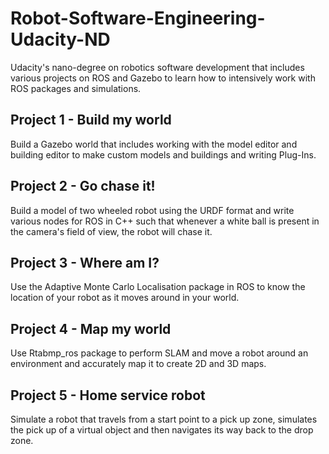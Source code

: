 # Robot-Software-Engineering-Udacity-ND
Udacity's nano-degree on robotics software development that includes various projects on ROS and Gazebo to learn how to intensively work with ROS packages and simulations.

## Project 1 - Build my world
Build a Gazebo world that includes working with the model editor and building editor to make custom models and buildings and writing Plug-Ins.

## Project 2 - Go chase it!
Build a model of two wheeled robot using the URDF format and write various nodes for ROS in C++ such that whenever a white ball is present in the camera's field of view, the robot will chase it.

## Project 3 - Where am I?
Use the Adaptive Monte Carlo Localisation package in ROS to know the location of your robot as it moves around in your world.

## Project 4 - Map my world
Use Rtabmp_ros package to perform SLAM and move a robot around an environment and accurately map it to create 2D and 3D maps.

## Project 5 - Home service robot
Simulate a robot that travels from a start point to a pick up zone, simulates the pick up of a virtual object and then navigates its way back to the drop zone.

